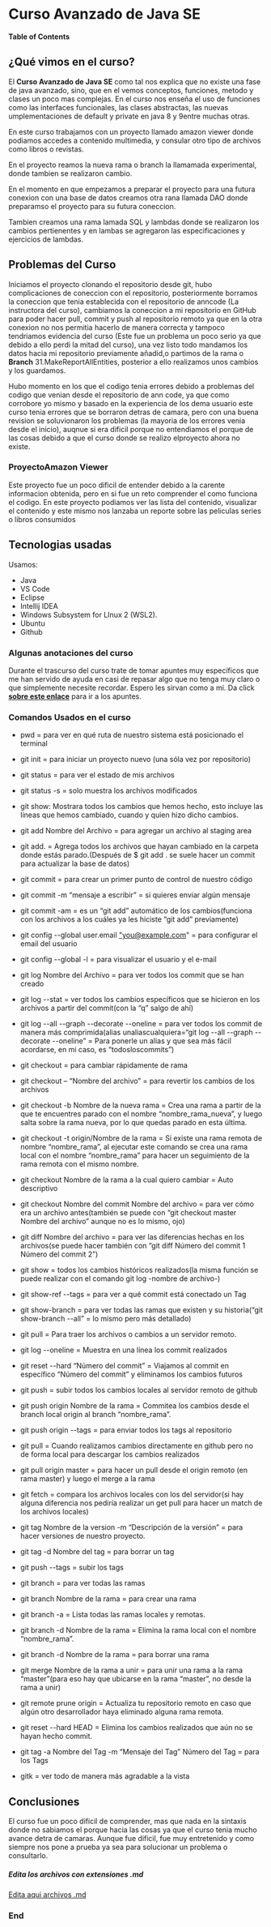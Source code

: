 # Curso Avanzado de Java SE
**Table of Contents**

## ¿Qué vimos en el curso?  
El **Curso  Avanzado de Java SE** como tal nos explica que no existe una fase de java avanzado, sino, que en el vemos conceptos, funciones, metodo y clases un poco mas complejas.
En el curso nos enseña el uso de funciones como las interfaces funcionales, las clases abstractas, las nuevas umplementaciones de default y private en java 8 y 9entre muchas otras.

En este curso trabajamos con un proyecto llamado amazon viewer donde podiamos accedes a contenido multimedia, y consular otro tipo de archivos como libros o revistas.

En el proyecto reamos la nueva rama o branch la llamamada experimental, donde tambien se realizaron cambio.

En el momento en que empezamos a preparar el proyecto para una futura conexion con una base de datos creamos otra rana llamada DAO donde preparamso el proyecto para su futura coneccion.

Tambien creamos una rama lamada SQL y lambdas donde se realizaron los cambios pertienentes y en lambas se agregaron las especificaciones y ejercicios de lambdas.

## Problemas del Curso
Iniciamos el proyecto clonando el repositorio desde git, hubo complicaciones de coneccion con el repositorio, posteriormente borramos la coneccion que tenia establecida con el 
repositorio de anncode (La instructora del curso), cambiamos la coneccion a mi repositorio en GitHub para poder hacer pull, commit y push al repositorio remoto ya que en la otra conexion no nos permitia hacerlo de manera correcta y tampoco tendriamos evidencia del curso (Este fue un problema un poco serio ya que debido a ello perdi la mitad del curso), una vez listo todo mandamos los datos hacia mi repositorio previamente añadid,o partimos de la rama o **Branch** 31.MakeReportAllEntities, posterior a ello realizamos unos cambios y los guardamos.

Hubo momento en los que el codigo tenia errores debido a problemas del codigo que venian desde el repositorio de ann code, ya que como corrobore yo mismo y basado en la experiencia de los dema usuario este curso tenia errores que se borraron detras de camara, pero con una buena revision se soluvionaron los problemas (la mayoria de los errores venia desde el inicio), auqnue si era dificil porque no entendiamos el porque de las cosas debido a que el curso donde se realizo elproyecto ahora no existe.

### ProyectoAmazon Viewer
Este proyecto fue un poco dificil de entender debido a la carente informacion obtenida, pero en si fue un reto comprender el como funciona el codigo.
En este proyecto podiamos ver las lista del contenido, visualizar el contenido y este mismo nos lanzaba un reporte sobre las peliculas series o libros consumidos

## Tecnologias usadas
Usamos:
- Java
- VS Code
- Eclipse
- Intellij IDEA
- Windows Subsystem for LInux 2 (WSL2).
- Ubuntu
- Github

### Algunas anotaciones del curso
Durante el trascurso del curso trate de tomar apuntes muy específicos que me han servido de ayuda en casi de repasar algo que no tenga muy claro o que simplemente necesite recordar.
Espero les sirvan como a mí. 
Da click **[sobre este enlace](https://www.notion.so/Curso-avanzado-de-Java-SE-cce273581fe14e2cbc528890c8110723)** para ir a los apuntes.

### Comandos Usados en el curso
- pwd = para ver en qué ruta de nuestro sistema está posicionado el terminal

- git init = para iniciar un proyecto nuevo (una sóla vez por repositorio)

- git status = para ver el estado de mis archivos

- git status -s = solo muestra los archivos modificados

- git show: Mostrara todos los cambios que hemos hecho, esto incluye las líneas que hemos cambiado, cuando y quien hizo dicho cambios.

- git add Nombre del Archivo = para agregar un archivo al staging area

- git add. = Agrega todos los archivos que hayan cambiado en la carpeta donde estás parado.(Después de $ git add . se suele hacer un commit para actualizar la base de datos)

- git commit = para crear un primer punto de control de nuestro código

- git commit -m “mensaje a escribir” = si quieres enviar algún mensaje

- git commit -am = es un “git add” automático de los cambios(funciona con los archivos a los cuáles ya les hiciste “git add” previamente)

- git config --global user.email ["you@example.com](mailto:%22you@example.com)" = para configurar el email del usuario

- git config --global -l = para visualizar el usuario y el e-mail

- git log Nombre del Archivo = para ver todos los commit que se han creado

- git log --stat = ver todos los cambios específicos que se hicieron en los archivos a partir del commit(con la “q” salgo de ahí)

- git log --all --graph --decorate --oneline = para ver todos los commit de manera más comprimida(alias unaliascualquiera=“git log --all --graph --decorate --oneline” = Para ponerle un alias y que sea más fácil acordarse, en mi caso, es “todosloscommits”)

- git checkout = para cambiar rápidamente de rama

- git checkout – “Nombre del archivo” = para revertir los cambios de los archivos

- git checkout -b Nombre de la nueva rama = Crea una rama a partir de la que te encuentres parado con el nombre “nombre_rama_nueva”, y luego salta sobre la rama nueva, por lo que quedas parado en esta última.

- git checkout -t origin/Nombre de la rama = Si existe una rama remota de nombre “nombre_rama”, al ejecutar este comando se crea una rama local con el nombre “nombre_rama” para hacer un seguimiento de la rama remota con el mismo nombre.

- git checkout Nombre de la rama a la cual quiero cambiar = Auto descriptivo

- git checkout Nombre del commit Nombre del archivo = para ver cómo era un archivo antes(también se puede con “git checkout master Nombre del archivo” aunque no es lo mismo, ojo)

- git diff Nombre del archivo = para ver las diferencias hechas en los archivos(se puede hacer también con “git diff Número del commit 1 Número del commit 2”)

- git show = todos los cambios históricos realizados(la misma función se puede realizar con el comando git log -nombre de archivo-)

- git show-ref --tags = para ver a qué commit está conectado un Tag

- git show-branch = para ver todas las ramas que existen y su historia(“git show-branch --all” = lo mismo pero más detallado)

- git pull = Para traer los archivos o cambios a un servidor remoto.

- git log --oneline = Muestra en una línea los commit realizados

- git reset --hard “Número del commit” = Viajamos al commit en específico “Número del commit” y eliminamos los cambios futuros

- git push = subir todos los cambios locales al servidor remoto de github

- git push origin Nombre de la rama = Commitea los cambios desde el branch local origin al branch “nombre_rama”.

- git push origin --tags = para enviar todos los tags al repositorio

- git pull = Cuando realizamos cambios directamente en github pero no de forma local para descargar los cambios realizados

- git pull origin master = para hacer un pull desde el origin remoto (en rama master) y luego el merge a la rama

- git fetch = compara los archivos locales con los del servidor(si hay alguna diferencia nos pediría realizar un get pull para hacer un match de los archivos locales)

- git tag Nombre de la version -m “Descripción de la versión” = para hacer versiones de nuestro proyecto.

- git tag -d Nombre del tag = para borrar un tag

- git push --tags = subir los tags

- git branch = para ver todas las ramas

- git branch Nombre de la rama = para crear una rama

- git branch -a = Lista todas las ramas locales y remotas.

- git branch -d Nombre de la rama = Elimina la rama local con el nombre “nombre_rama”.

- git branch -d Nombre de la rama = para borrar una rama

- git merge Nombre de la rama a unir = para unir una rama a la rama “master”(para eso hay que ubicarse en la rama “master”, no desde la rama a unir)

- git remote prune origin = Actualiza tu repositorio remoto en caso que algún otro desarrollador haya eliminado alguna rama remota.

- git reset --hard HEAD = Elimina los cambios realizados que aún no se hayan hecho commit.

- git tag -a Nombre del Tag -m “Mensaje del Tag” Número del Tag = para los Tags

- gitk = ver todo de manera más agradable a la vista


## Conclusiones
El curso fue un poco dificil de comprender, mas que nada en la sintaxis donde no sabiamos el porque hacia las cosas ya que el curso tenia mucho avance detra de camaras.
Aunque fue dificil, fue muy entretenido y como siempre nos pone a prueba ya sea para solucionar un problema o consultarlo.

##### Edita los archivos con extensiones **.md**
[Edita aqui archivos .md](https://pandao.github.io/editor.md/en.html#H2%20Header%20(Underline))

### End
